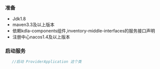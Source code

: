 ### 准备
- Jdk1.8
- maven3.3及以上版本
- 依赖kdla-components组件,inventory-middle-interfaces的服务接口声明
- 注册中心nacos1.4及以上版本

### 启动服务
```java
   //启动 ProviderApplication 这个类
```
